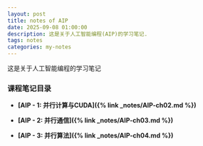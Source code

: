 ```yaml
---
layout: post
title: notes of AIP
date: 2025-09-08 01:00:00
description: 这是关于人工智能编程(AIP)的学习笔记.
tags: notes
categories: my-notes
---
```


这是关于人工智能编程的学习笔记

### 课程笔记目录

- **[AIP - 1: 并行计算与CUDA]({% link _notes/AIP-ch02.md %})**

- **[AIP - 2: 并行通信]({% link _notes/AIP-ch03.md %})**

- **[AIP - 3: 并行算法]({% link _notes/AIP-ch04.md %})**
